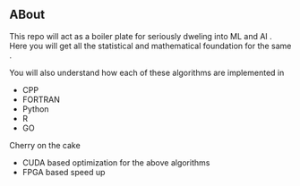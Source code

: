 ## ABout

This repo will act as a boiler plate for seriously dweling into ML and AI . Here you will get all the statistical and mathematical foundation for the same .

You will also understand how each of these algorithms are implemented in

- CPP
- FORTRAN
- Python
- R
- GO

Cherry on the cake 


- CUDA based optimization for the above algorithms
- FPGA based speed up
